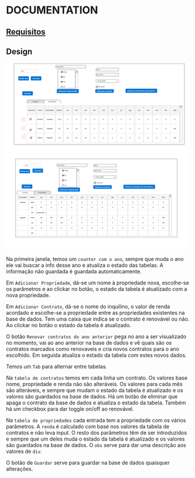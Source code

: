 # DOCUMENTATION

## [Requisitos](requisitos/Requisitos.md)

## Design

![design](Design.png)

Na primeira janela, temos um `counter com o ano`, sempre que muda o ano ele vai buscar a info desse ano e atualiza o estado das tabelas. A informação não guardada é guardada automaticamente.

Em `Adicionar Propriedade`, dá-se um nome à propriedade nova, escolhe-se os parâmetros e ao clickar no botão, o estado da tabela é atualizado com a nova propriedade.

Em `Adicionar Contrato`, dá-se o nome do inquilino, o valor de renda acordado e escolhe-se a propriedade entre as propriedades existentes na base de dados. Tem uma caixa que indica se o contrato é renovável ou não. Ao clickar no botão o estado da tabela é atualizado.

O botão `Renovar contratos do ano anterior` pega no ano a ser visualizado no momento, vai ao ano anterior na base de dados e vê quais são os contratos marcados como renovaveis e cria novos contratos para o ano escolhido. Em seguida atualiza o estado da tabela com estes novos dados.

Temos um `Tab` para alternar entre tabelas.

Na `tabela de contratos` temos em cada linha um contrato. Os valores base nome, propriedade e renda não são alteráveis. Os valores para cada mês são alteráveis, e sempre que mudam o estado da tabela é atualizado e os valores são guardados na base de dados. Há um botão de eliminar que apaga o contrato da base de dados e atualiza o estado da tabela.
Também há um checkbox para dar toggle on/off ao renovável.

Na `tabela de propriedades` cada entrada tem a propriedade com os vários parâmetros. A `renda` é calculado com base nos valores da tabela de contratos e não leva input. O resto dos parâmetros têm de ser introduzidos e sempre que um deles muda o estado da tabela é atualizado e os valores são guardados na base de dados. O `obs` serve para dar uma descrição aos valores de `div`.

O botão de `Guardar` serve para guardar na base de dados quaisquer alterações.